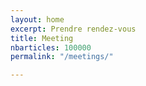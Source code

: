```yaml
---
layout: home
excerpt: Prendre rendez-vous
title: Meeting
nbarticles: 100000
permalink: "/meetings/"

---
```

